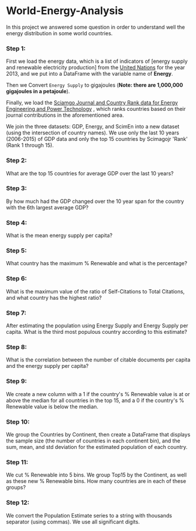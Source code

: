 # World-Energy-Analysis

In this project we answered some question in order to understand well the energy distribution in some world countries. 

### Step 1:

First we load the energy data, which is a list of indicators of [energy supply and renewable electricity production] from the [United Nations](http://unstats.un.org/unsd/environment/excel_file_tables/2013/Energy%20Indicators.xls) for the year 2013, and we put into a DataFrame with the variable name of **Energy**.


Then we Convert `Energy Supply` to gigajoules (**Note: there are 1,000,000 gigajoules in a petajoule**).

Finally, we load the [Sciamgo Journal and Country Rank data for Energy Engineering and Power Technology](http://www.scimagojr.com/countryrank.php?category=2102) , which ranks countries based on their journal contributions in the aforementioned area.

We join the three datasets: GDP, Energy, and ScimEn into a new dataset (using the intersection of country names). We use only the last 10 years (2006-2015) of GDP data and only the top 15 countries by Scimagojr 'Rank' (Rank 1 through 15). 

### Step 2:
What are the top 15 countries for average GDP over the last 10 years?

### Step 3:
By how much had the GDP changed over the 10 year span for the country with the 6th largest average GDP?

### Step 4:
What is the mean energy supply per capita?

### Step 5:
What country has the maximum % Renewable and what is the percentage?

### Step 6:
What is the maximum value of the ratio of Self-Citations to Total Citations, and what country has the highest ratio?

### Step 7:
After estimating the population using Energy Supply and Energy Supply per capita. 
What is the third most populous country according to this estimate?

### Step 8:
What is the correlation between the number of citable documents per capita and the energy supply per capita?

### Step 9:
We create a new column with a 1 if the country's % Renewable value is at or above the median for all countries in the top 15, and a 0 if the country's % Renewable value is below the median.

### Step 10:
We group the Countries by Continent, then create a DataFrame that displays the sample size (the number of countries in each continent bin), and the sum, mean, and std deviation for the estimated population of each country.

### Step 11:
We cut % Renewable into 5 bins. We group Top15 by the Continent, as well as these new % Renewable bins. How many countries are in each of these groups?

### Step 12:
We convert the Population Estimate series to a string with thousands separator (using commas). We use all significant digits.



